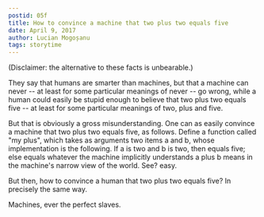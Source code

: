 ```yaml
---
postid: 05f
title: How to convince a machine that two plus two equals five
date: April 9, 2017
author: Lucian Mogoșanu
tags: storytime
---
```


(Disclaimer: the alternative to these facts is unbearable.)

They say that humans are smarter than machines, but that a machine can
never -- at least for some particular meanings of never -- go wrong,
while a human could easily be stupid enough to believe that two plus two
equals five -- at least for some particular meanings of two, plus and
five.

But that is obviously a gross misunderstanding. One can as easily
convince a machine that two plus two equals five, as follows. Define a
function called "my plus", which takes as arguments two items a and b,
whose implementation is the following. If a is two and b is two, then
equals five; else equals whatever the machine implicitly understands a
plus b means in the machine's narrow view of the world. See? easy.

But then, how to convince a human that two plus two equals five? In
precisely the same way.

Machines, ever the perfect slaves.
